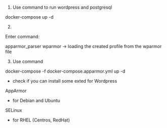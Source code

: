 1) Use command to run wordpress and postgresql

docker-compose up -d

2) 

Enter command:

apparmor_parser wparmor -> loading the created profile from the wparmor file

3) Use command

docker-compose -f docker-compose.apparmor.yml up -d

- check if you can install some exted for Wordpress

AppArmor
- for Debian and Ubuntu

SELinux
- for RHEL (Centros, RedHat)